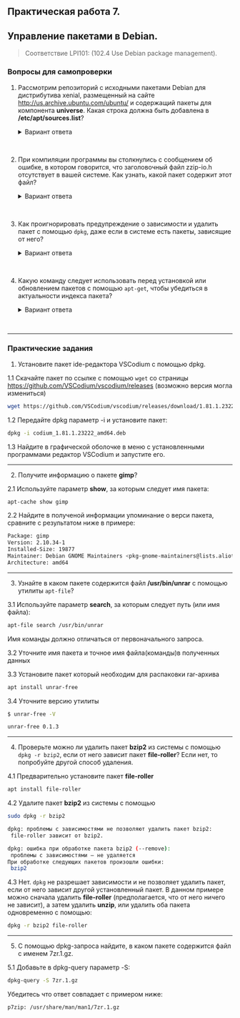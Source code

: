## Практическая работа 7. 
## Управление пакетами в Debian.

> Соответствие LPI101: (102.4 Use Debian package management).

### Вопросы для самопроверки

1. Рассмотрим репозиторий с исходными пакетами Debian для дистрибутива xenial, размещенный на сайте http://us.archive.ubuntu.com/ubuntu/ и содержащий пакеты для компонента **universe**. Какая строка должна быть добавлена в **/etc/apt/sources.list**? 

    <details>
    <summary>Вариант ответа</summary>

    Исходные пакеты относятся к типу deb-src, поэтому строка должна быть такой: 
    ```sh
    deb-src http://us.archive.ubuntu.com/ubuntu/ xenial universe
    ``` 
    Эту строку можно также добавить в файл **.list** в **/etc/apt/sources.list.d/**. Название можно выбрать самостоятельно, но оно должно быть описательным, например, **xenial_sources.list**.
    
    </details>
<br> 


2. При компиляции программы вы столкнулись с сообщением об ошибке, в котором говорится, что заголовочный файл zzip-io.h отсутствует в вашей системе. Как узнать, какой пакет содержит этот файл? 

    <details>
    <summary>Вариант ответа</summary>

    Используйте `apt-file search` для поиска пакета, содержащего отсутствующий в системе файл:
    ```sh
    apt-file search zzip-io.h
    ```
    
    </details>
<br> 


3. Как проигнорировать предупреждение о зависимости и удалить пакет с помощью `dpkg`, даже если в системе есть пакеты, зависящие от него? 

    <details>
    <summary>Вариант ответа</summary>

    Можно использовать параметр `--force`, но этого не следует делать, если вы точно не знаете, что делаете, так как велик риск оставить систему в несовместимом или "broken" состоянии.
    
    </details>
<br> 

4. Какую команду следует использовать перед установкой или обновлением пакетов с помощью `apt-get`, чтобы убедиться в актуальности индекса пакета? 

    <details>
    <summary>Вариант ответа</summary>

    Следует использовать команду `apt-get update`. При этом будут загружены последние индексы пакетов из репозиториев, описанных в файле **/etc/apt/sources.list** или в каталоге **/etc/apt/sources.list.d/**.
    
    </details>
<br>

---
### Практические задания
1. Установите пакет ide-редактора VSCodium с помощью dpkg.

1.1 Скачайте пакет по ссылке с помощью `wget` со страницы https://github.com/VSCodium/vscodium/releases (возможно версия могла измениться)
```sh
wget https://github.com/VSCodium/vscodium/releases/download/1.81.1.23222/codium_1.81.1.23222_amd64.deb
```

1.2 Передайте dpkg параметр -i и установите пакет:
```sh
dpkg -i codium_1.81.1.23222_amd64.deb
```

1.3 Найдите в графической оболочке в меню с установленными программами редактор VSCodium и запустите его.

---
2. Получите информацию о пакете **gimp**? 

2.1 Используйте параметр **show**, за которым следует имя пакета:
```sh
apt-cache show gimp
```

2.2 Найдите в полученой информации упоминание о верси пакета, сравните с результатом ниже в примере:
```sh
Package: gimp
Version: 2.10.34-1
Installed-Size: 19877
Maintainer: Debian GNOME Maintainers <pkg-gnome-maintainers@lists.alioth.debian.org>
Architecture: amd64
```

---

3. Узнайте в каком пакете содержится файл **/usr/bin/unrar** с помощью утилиты `apt-file`? 

3.1 Используйте параметр **search**, за которым следует путь (или имя файла):
```sh
apt-file search /usr/bin/unrar
```
Имя команды должно отличаться от первоначального запроса.

3.2 Уточните имя пакета и точное имя файла(команды)в полученных данных

3.3 Установите пакет который необходим для распаковки  rar-архива
```sh
apt install unrar-free
```

3.4 Уточните версию утилиты 
```sh
$ unrar-free -V

unrar-free 0.1.3
```

---
4. Проверьте можно ли удалить пакет **bzip2** из системы с помощью `dpkg -r bzip2`, если от него зависит пакет **file-roller**? Если нет, то попробуйте другой способ удаления. 

4.1 Предварительно установите пакет **file-roller**
```sh
apt install file-roller
```
4.2 Удалите пакет **bzip2** из системы с помощью 
```sh
sudo dpkg -r bzip2
```
```sh
dpkg: проблемы с зависимостями не позволяют удалить пакет bzip2:
 file-roller зависит от bzip2.

dpkg: ошибка при обработке пакета bzip2 (--remove):
 проблемы с зависимостями — не удаляется
При обработке следующих пакетов произошли ошибки:
 bzip2
```

4.3 Нет. `dpkg` не разрешает зависимости и не позволяет удалить пакет, если от него зависит другой установленный пакет. В данном примере можно сначала удалить **file-roller** (предполагается, что от него ничего не зависит), а затем удалить **unzip**, или удалить оба пакета одновременно с помощью:

```sh
dpkg -r bzip2 file-roller
```

---
5. С помощью dpkg-запроса найдите, в каком пакете содержится файл с именем 7zr.1.gz.

5.1 Добавьте в dpkg-query параметр -S:
```sh
dpkg-query -S 7zr.1.gz
```

Убедитесь что ответ совпадает с примером ниже:
```sh
p7zip: /usr/share/man/man1/7zr.1.gz
```


